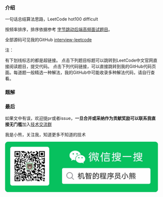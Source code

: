 ### 介绍

一句话总结算法思路，LeetCode hot100 difficult

按频率排序，排序依据参考 [字节跳动后端高频面试题目](https://github.com/afatcoder/LeetcodeTop/blob/master/bytedance/backend.md)。

全部源码可见我的GitHub [interview-leetcode](https://github.com/minibear2333/interview-leetcode/tree/master/LeetCode/all)

注：

有下划线标志的都是超链接。
点击下列题目标题可以跳转到LeetCode中文官网直接阅读题目，提交代码。
点击下列代码链接，可以直接跳转到我的GitHub代码页面。每道题一般精选一种解法，我的GitHub中可能收录多种解法代码，请自行查看。

### 题解



### 最后

如果文中有误，欢迎提pr或者issue，**一旦合并或采纳作为贡献奖励可以联系我直接无门槛**加入[技术交流群](https://mp.weixin.qq.com/s/ErQFjJbIsMVGjIRWbQCD1Q)

我是小熊，关注我，知道更多不知道的技术

![](res/2021-03-17-19-57-33.png)
